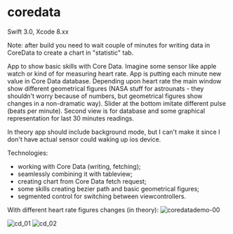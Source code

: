 # coredata

Swift 3.0, Xcode 8.xx

Note: after build you need to wait couple of minutes for writing data in CoreData to create a chart in "statistic" tab.

App to show basic skills with Core Data. Imagine some sensor like apple watch or kind of for measuring heart rate.
App is putting each minute new value in Core Data database. Depending upon heart rate the main window show different geometrical figures (NASA stuff for astrounats - they shouldn't worry because of numbers, but geometrical figures show changes in a non-dramatic way). Slider at the bottom imitate different pulse (beats per minute).
Second view is for database and some graphical representation for last 30 minutes readings.

In theory app should include background mode, but I can't make it since I don't have actual sensor could waking up ios device.

Technologies:
- working with Core Data (writing, fetching);
- seamlessly combining it with tableview;
- creating chart from Core Data fetch request;
- some skills creating bezier path and basic geometrical figures;
- segmented control for switching between viewcontrollers.

With different heart rate figures changes (in theory):
![coredatademo-00](https://user-images.githubusercontent.com/23110283/27285185-75d7412a-5504-11e7-9339-8388e00e4e29.gif)

![cd_01](https://cloud.githubusercontent.com/assets/23110283/22407194/e4cc736c-e672-11e6-80d6-c00f65f980c0.png)
![cd_02](https://cloud.githubusercontent.com/assets/23110283/22407196/e7965d1a-e672-11e6-92a6-eca750c4dc5f.png)

